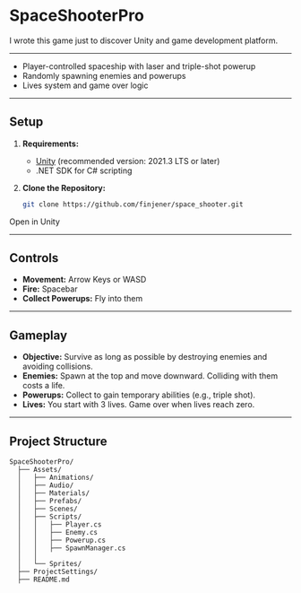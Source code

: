# SpaceShooterPro

I wrote this game just to discover Unity and game development platform.

---

- Player-controlled spaceship with laser and triple-shot powerup
- Randomly spawning enemies and powerups
- Lives system and game over logic

---

## Setup
1. **Requirements:**
   - [Unity](https://unity.com/) (recommended version: 2021.3 LTS or later)
   - .NET SDK for C# scripting

2. **Clone the Repository:**
   ```bash
   git clone https://github.com/finjener/space_shooter.git
   ```
Open in Unity

---

## Controls
- **Movement:** Arrow Keys or WASD
- **Fire:** Spacebar
- **Collect Powerups:** Fly into them

---

## Gameplay
- **Objective:** Survive as long as possible by destroying enemies and avoiding collisions.
- **Enemies:** Spawn at the top and move downward. Colliding with them costs a life.
- **Powerups:** Collect to gain temporary abilities (e.g., triple shot).
- **Lives:** You start with 3 lives. Game over when lives reach zero.

---

## Project Structure
```
SpaceShooterPro/
  ├── Assets/
  │   ├── Animations/
  │   ├── Audio/
  │   ├── Materials/
  │   ├── Prefabs/
  │   ├── Scenes/
  │   ├── Scripts/
  │   │   ├── Player.cs
  │   │   ├── Enemy.cs
  │   │   ├── Powerup.cs
  │   │   ├── SpawnManager.cs
  │   │   
  │   └── Sprites/
  ├── ProjectSettings/
  ├── README.md
  
```
